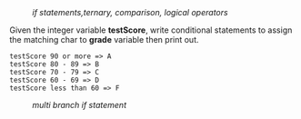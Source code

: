 <div class="hint" title="Practice topics">
  <i style="padding-left: 40px;">if statements,ternary, comparison, logical operators</i>
</div>

Given the integer variable **testScore**, write conditional statements to assign the matching char to **grade** variable then print out.

    testScore 90 or more => A
    testScore 80 - 89 => B
    testScore 70 - 79 => C
    testScore 60 - 69 => D
    testScore less than 60 => F

<div class="hint">
  <i style="padding-left: 40px;">multi branch if statement</i>
</div>
